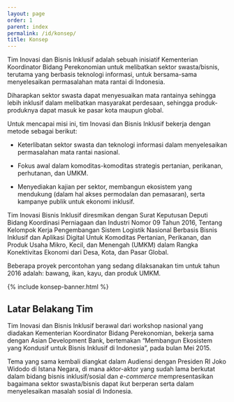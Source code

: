 ```yaml
---
layout: page
order: 1
parent: index
permalink: /id/konsep/
title: Konsep
---
```


Tim Inovasi dan Bisnis Inklusif adalah sebuah inisiatif
Kementerian Koordinator Bidang Perekonomian untuk melibatkan
sektor swasta/bisnis, terutama yang berbasis teknologi informasi,
untuk bersama-sama menyelesaikan permasalahan mata rantai di Indonesia.

Diharapkan sektor swasta dapat menyesuaikan mata rantainya sehingga
lebih inklusif dalam melibatkan masyarakat perdesaan,
sehingga produk-produknya dapat masuk ke pasar kota maupun global.

Untuk mencapai misi ini, tim Inovasi dan Bisnis Inklusif
bekerja dengan metode sebagai berikut:

- Keterlibatan sektor swasta dan teknologi informasi
dalam menyelesaikan permasalahan mata rantai nasional.

- Fokus awal dalam komoditas-komoditas strategis
pertanian, perikanan, perhutanan, dan UMKM.

- Menyediakan kajian per sektor, membangun ekosistem
yang mendukung (dalam hal akses permodalan dan pemasaran),
serta kampanye publik untuk ekonomi inklusif.

Tim Inovasi Bisnis Inklusif diresmikan dengan
Surat Keputusan Deputi Bidang Koordinasi Perniagaan dan Industri
Nomor 09 Tahun 2016, Tentang Kelompok Kerja Pengembangan
Sistem Logistik Nasional Berbasis Bisnis Inklusif
dan Aplikasi Digital Untuk Komoditas Pertanian, Perikanan,
dan Produk Usaha Mikro, Kecil, dan Menengah (UMKM)
dalam Rangka Konektivitas Ekonomi dari Desa, Kota, dan Pasar Global.

Beberapa proyek percontohan yang sedang dilaksanakan tim
untuk tahun 2016 adalah: bawang, ikan, kayu, dan produk UMKM.

{% include konsep-banner.html %}

## Latar Belakang Tim

Tim Inovasi dan Bisnis Inklusif berawal dari workshop nasional
yang diadakan Kementerian Koordinator Bidang Perekonomian,
bekerja sama dengan Asian Development Bank, bertemakan
“Membangun Ekosistem yang Kondusif untuk Bisnis Inklusif di Indonesia”,
pada bulan Mei 2015.

<!-- (Foto Workshop) -->

Tema yang sama kembali diangkat dalam Audiensi dengan
Presiden RI Joko Widodo di Istana Negara, di mana aktor-aktor
yang sudah lama berkutat dalam bidang bisnis inklusif/sosial
dan _e-commerce_ mempresentasikan bagaimana sektor swasta/bisnis
dapat ikut berperan serta dalam menyelesaikan masalah sosial di Indonesia.

<!-- (Foto Audiensi) -->

<!-- Susunan kepengurusan adalah sebagai berikut:

Ketua Pengarah: Edy Putra Irawady

Ketua Sekretariat: Erwin Raza

Koordinator Pelaksana: Marina Kusumawardhani
Wakil Koordinator Pelaksana: Silverius Oscar Unggul
Wakil Koordinator Pelaksana: William Tanuwijaya
Ketua Pokja Ekosistem: Willson Cuaca
Wakil Ketua Pokja Ekosistem: Pandu Putera
Wakil Ketua Pokja Ekosistem: Irvan Putra
Ketua Pokja Kajian: Helianty Hilman
Wakil Ketua Pokja Kajian: Farid Naufal Aslam
Ketua Pokja Pengembangan Kegiatan: Masril Koto
Wakit Ketua Pokja Pengembangan Kegiatan: Lisa Ayu Wulandari

Tim Koordinator:
Bambang Ismawan
Tri Mumpuni
Ainun Najib
Albert Lucius
Gusti Ngurah Anom

Susunan kepengurusan yang lengkap dapat dilihat dalam Surat Keputusan.    -->
